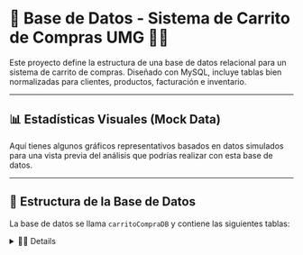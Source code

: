 # 🛒 Base de Datos - Sistema de Carrito de Compras UMG 🧠🔴

Este proyecto define la estructura de una base de datos relacional para un sistema de carrito de compras. Diseñado con MySQL, incluye tablas bien normalizadas para clientes, productos, facturación e inventario.

---

## 📊 Estadísticas Visuales (Mock Data)

Aquí tienes algunos gráficos representativos basados en datos simulados para una vista previa del análisis que podrías realizar con esta base de datos.

---

## 🧱 Estructura de la Base de Datos

La base de datos se llama `carritoCompraDB` y contiene las siguientes tablas:

<details>
<summary>🧍‍♂️ Details</summary>

```sql
CREATE TABLE cliente (
  id_cliente INT UNSIGNED NOT NULL AUTO_INCREMENT,
  nombre VARCHAR(100) NOT NULL,
  direccion VARCHAR(254) NOT NULL,
  telefono VARCHAR(9) NOT NULL,
  email VARCHAR(100) NOT NULL,
  estado TINYINT NOT NULL DEFAULT(1),
  PRIMARY KEY(id_cliente)
);
</details> <details> <summary>🗂️ Categoría</summary>

CREATE TABLE categoria (
  id_categoria INT UNSIGNED NOT NULL AUTO_INCREMENT,
  nombre VARCHAR(25) NOT NULL,
  estado TINYINT NOT NULL DEFAULT(1),
  PRIMARY KEY(id_categoria)
);
</details> <details> <summary>📦 Producto</summary>

CREATE TABLE producto (
  id_producto INT UNSIGNED NOT NULL AUTO_INCREMENT,
  sku VARCHAR(15) NOT NULL UNIQUE,
  nombre VARCHAR(100) NOT NULL,
  descripcion VARCHAR(200),
  id_categoria INT UNSIGNED NOT NULL,
  precio DECIMAL(8,2) NOT NULL CHECK (precio > 0),
  estado TINYINT NOT NULL DEFAULT(1),
  PRIMARY KEY(id_producto),
  FOREIGN KEY(id_categoria) REFERENCES categoria(id_categoria)
);
</details> <details> <summary>🏪 Inventario</summary>

CREATE TABLE inventario (
  id_inventario INT UNSIGNED NOT NULL AUTO_INCREMENT,
  id_producto INT UNSIGNED NOT NULL,
  cantidad INT UNSIGNED NOT NULL DEFAULT(1) CHECK(cantidad > 0),
  fecha_actualizacion DATETIME DEFAULT CURRENT_TIMESTAMP ON UPDATE CURRENT_TIMESTAMP,
  estado TINYINT NOT NULL DEFAULT(1),
  ubicacion VARCHAR(100) NOT NULL,
  PRIMARY KEY(id_inventario),
  FOREIGN KEY(id_producto) REFERENCES producto(id_producto)
);
</details> <details> <summary>🧾 Encabezado de Factura</summary>

CREATE TABLE encabezado_factura (
  id_encabezado_factura BIGINT UNSIGNED NOT NULL AUTO_INCREMENT,
  id_cliente INT UNSIGNED NOT NULL,
  fecha_emision DATETIME NOT NULL DEFAULT CURRENT_TIMESTAMP,
  nit VARCHAR(20) NOT NULL DEFAULT('CF'),
  subtotal DECIMAL(8,2) NOT NULL,
  impuestos DECIMAL(8,2) NOT NULL,
  total DECIMAL(8,2) NOT NULL,
  estado ENUM('PAGADA', 'ANULADA', 'PENDIENTE') DEFAULT('PENDIENTE'),
  PRIMARY KEY(id_encabezado_factura),
  FOREIGN KEY(id_cliente) REFERENCES cliente(id_cliente)
);
</details> <details> <summary>🧮 Detalle de Factura</summary>

CREATE TABLE detalle_factura (
  id_detalle_factura BIGINT UNSIGNED NOT NULL AUTO_INCREMENT,
  id_encabezado_factura BIGINT UNSIGNED NOT NULL,
  id_producto INT UNSIGNED NOT NULL,
  cantidad INT NOT NULL CHECK(cantidad > 0),
  precio DECIMAL(8,2) NOT NULL,
  descuento DECIMAL(8,2) DEFAULT(0.00),
  subtotal DECIMAL(8,2) NOT NULL,
  PRIMARY KEY(id_detalle_factura),
  FOREIGN KEY(id_encabezado_factura) REFERENCES encabezado_factura(id_encabezado_factura),
  FOREIGN KEY(id_producto) REFERENCES producto(id_producto)
);
</details>
```
## 📌 Índices

CREATE UNIQUE INDEX idx_cliente_email ON cliente(email);

## 🚀 Inicio Rápido

DROP DATABASE IF EXISTS carritoCompraDB;
CREATE DATABASE IF NOT EXISTS carritoCompraDB;
USE carritoCompraDB;
-- Ejecutar luego las sentencias de creación de tablas

## 🤝 Colaboración
¿Tienes ideas para mejorar la base de datos o su visualización? ¡Los PR son bienvenidos! ✨

## 🧠 Autor
Desarrollado como parte de un proyecto académico / práctico para modelado de datos relacionales enfocado en e-commerce.

¡Gracias por visitar y explorar! 🎉
